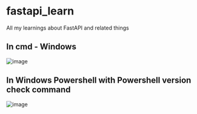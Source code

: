 # fastapi_learn
All my learnings about FastAPI and related things

## In cmd - Windows
![image](https://github.com/user-attachments/assets/83f82cf9-0c37-4168-94dc-5fe2f6dc8348)

## In Windows Powershell with Powershell version check command

![image](https://github.com/user-attachments/assets/9c98474a-f68e-4a6a-8feb-0da62d8fd85b)
